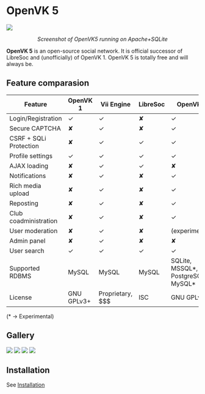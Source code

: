 # OpenVK 5

![](https://i.imgur.com/64hxcke.png)
  
<p align="center"><em>Screenshot of OpenVK5 running on Apache+SQLite</em></p>

**OpenVK 5** is an open-source social network. It is official successor of LibreSoc and (unofficially) of OpenVK 1. OpenVK 5 is totally free and will always be.

## Feature comparasion

| Feature                | OpenVK 1   | Vii Engine       | LibreSoc | OpenVK 5                            |
|------------------------|------------|------------------|----------|-------------------------------------|
| Login/Registration     | ✓          | ✓                | ✘        | ✓                                   |
| Secure CAPTCHA         | ✘          | ✓                | ✘        | ✓                                   |
| CSRF + SQLi Protection | ✘          | ✓                | ✓        | ✓                                   |
| Profile settings       | ✓          | ✓                | ✓        | ✓                                   |
| AJAX loading           | ✘          | ✓                | ✓        | ✘                                   |
| Notifications          | ✘          | ✓                | ✘        | ✓                                   |
| Rich media upload      | ✘          | ✓                | ✘        | ✓                                   |
| Reposting              | ✘          | ✓                | ✘        | ✓                                   |
| Club coadministration  | ✘          | ✓                | ✘        | ✓                                   |
| User moderation        | ✘          | ✓                | ✘        | (experimental)                      |
| Admin panel            | ✘          | ✓                | ✘        | ✘                                   |
| User search            | ✓          | ✓                | ✓        | ✓                                   |
| Supported RDBMS        | MySQL      | MySQL            | MySQL    | SQLite, MSSQL*, PostgreSQL*, MySQL* |
| License                | GNU GPLv3+ | Proprietary, $$$ | ISC      | GNU GPLv3+                          |

(* -> Experimental)

## Gallery
![](https://i.imgur.com/fHiu4nl.png) ![](https://i.imgur.com/p7iUEJb.png) ![](https://i.imgur.com/A93t21F.png) ![](https://i.imgur.com/7WPX7F1.png)

## Installation
See [Installation](./install.md)
